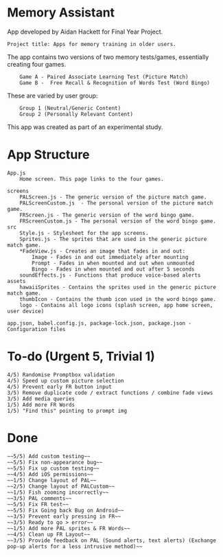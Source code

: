 Memory Assistant
========================================
App developed by Aidan Hackett for Final Year Project.
    
    Project title: Apps for memory training in older users.

The app contains two versions of two memory tests/games, essentially creating four games.
        
        Game A - Paired Associate Learning Test (Picture Match)
        Game B -  Free Recall & Recognition of Words Test (Word Bingo)     
    
These are varied by user group:
        
        Group 1 (Neutral/Generic Content)
        Group 2 (Personally Relevant Content)

This app was created as part of an experimental study.

App Structure
=== 
   
    App.js
        Home screen. This page links to the four games.

    screens
        PALScreen.js - The generic version of the picture match game.
        PALScreenCustom.js  - The personal version of the picture match game.
        FRScreen.js - The generic version of the word bingo game.
        FRScreenCustom.js - The personal version of the word bingo game.
    src
        Style.js - Stylesheet for the app screens.
        Sprites.js - The sprites that are used in the generic picture match game. 
        *FadeView.js - Creates an image that fades in and out:
            Image - Fades in and out immediately after mounting 
            Prompt - Fades in when mounted and out when unmounted
            Bingo - Fades in when mounted and out after 5 seconds 
        soundEffects.js - Functions that produce voice-based alerts 
    assets
        hawaiiSprites - Contains the sprites used in the generic picture match game.
        thumbIcon - Contains the thumb icon used in the word bingo game.
        logo - Contains all logo icons (splash screen, app home screen, user device)

    app.json, babel.config.js, package-lock.json, package.json - Configuration files 

To-do (Urgent 5, Trivial 1)
======

    4/5) Randomise Promptbox validation
    4/5) Speed up custom picture selection
    4/5) Prevent early FR button input
    3/5) Remove duplicate code / extract functions / combine fade views
    3/5) Add media queries    
    1/5) Add more FR Words
    1/5) "Find this" pointing to prompt img 

Done
=====
    ~~5/5) Add custom testing~~
    ~~5/5) Fix non-appearance bug~~ 
    ~~5/5) Fix up custom testing~~ 
    ~~4/5) Add iOS permissions~~
    ~~1/5) Change layout of PAL~~
    ~~2/5) Change layout of PALCustom~~ 
    ~~1/5) Fish zooming incorrectly~~
    ~~3/5) PAL comments~~
    ~~5/5) Fix FR test~~
    ~~5/5) Fix Going back Bug on Android~~
    ~~3/5) Prevent early pressing in FR~~
    ~~3/5) Ready to go > error~~ 
    ~~1/5) Add more PAL sprites & FR Words~~
    ~~4/5) Clean up FR Layout~~
    ~~3/5) Provide feedback on PAL (Sound alerts, text alerts) (Exchange pop-up alerts for a less intrusive method)~~
    



    

